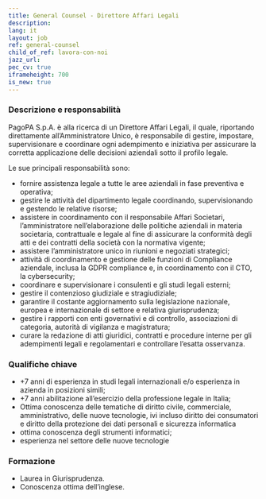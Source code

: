 ```yaml
---
title: General Counsel - Direttore Affari Legali
description:
lang: it
layout: job
ref: general-counsel
child_of_ref: lavora-con-noi
jazz_url: 
pec_cv: true
iframeheight: 700
is_new: true
---
```


### Descrizione e responsabilità

PagoPA S.p.A. è alla ricerca di un Direttore Affari Legali, il quale, riportando direttamente all’Amministratore Unico, è responsabile di gestire, impostare, supervisionare e coordinare ogni adempimento e iniziativa per assicurare la corretta applicazione delle decisioni aziendali sotto il profilo legale.

Le sue principali responsabilità sono:
* fornire assistenza legale a tutte le aree aziendali in fase preventiva e operativa;
* gestire le attività del dipartimento legale coordinando, supervisionando e gestendo le relative risorse; 
* assistere in coordinamento con il responsabile Affari Societari, l’amministratore nell’elaborazione delle politiche aziendali in materia societaria, contrattuale e legale al fine di assicurare la conformità degli atti e dei contratti della società con la normativa vigente; 
* assistere l’amministratore unico in riunioni e negoziati strategici; 
* attività di coordinamento e gestione delle funzioni di Compliance aziendale, inclusa la GDPR compliance e, in coordinamento con il CTO, la cybersecurity;
* coordinare e supervisionare i consulenti e gli studi legali esterni; 
* gestire il contenzioso giudiziale e stragiudiziale; 
* garantire il costante aggiornamento sulla legislazione nazionale, europea e internazionale di settore e relativa giurisprudenza; 
* gestire i rapporti con enti governativi e di controllo, associazioni di categoria, autorità di vigilanza e magistratura;
* curare la redazione di atti giuridici, contratti e procedure interne per gli adempimenti legali e regolamentari e controllare l’esatta osservanza. 


### Qualifiche chiave

* +7 anni di esperienza in studi legali internazionali e/o esperienza in azienda in posizioni simili;
* +7 anni abilitazione all’esercizio della professione legale in Italia;
* Ottima conoscenza delle tematiche di diritto civile, commerciale, amministrativo, delle nuove tecnologie, ivi incluso diritto dei consumatori e diritto della protezione dei dati personali e sicurezza informatica  
* ottima conoscenza degli strumenti informatici;
* esperienza nel settore delle nuove tecnologie


### Formazione

* Laurea in Giurisprudenza.
* Conoscenza ottima dell’inglese.

